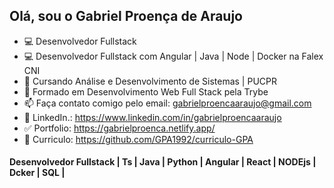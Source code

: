 ## Olá, sou o Gabriel Proença de Araujo 
- 💻 Desenvolvedor Fullstack
- 💻 Desenvolvedor Fullstack com Angular | Java | Node | Docker na Falex CNI
- 🌱 Cursando Análise e Desenvolvimento de Sistemas | PUCPR
- 🌱 Formado em Desenvolvimento Web Full Stack pela Trybe
- 📫 Faça contato comigo pelo email: gabrielproencaaraujo@gmail.com
- 🧐 LinkedIn.: https://www.linkedin.com/in/gabrielproencaaraujo
- ✅ Portfolio: https://gabrielproenca.netlify.app/
- 📝 Curriculo: https://github.com/GPA1992/curriculo-GPA
#### Desenvolvedor Fullstack | Ts | Java  | Python  | Angular  |  React | NODEjs | Dcker  | SQL | 





